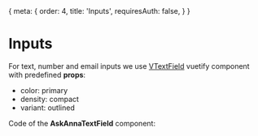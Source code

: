 <route>
{
  meta: {
    order: 4,
    title: 'Inputs',
    requiresAuth: false,
  }
}
</route>
<script setup>
import AskAnnaExample from '../../components/AskAnnaExample.vue'
import TheHighlight from '/src/components/highlight/TheHighlight.vue'
import AskAnnaTextField from '/src/components/AskAnna/AskAnnaTextField.vue?raw'
</script>

# Inputs

For text, number and email inputs we use [VTextField](https://vuetifyjs.com/en/components/text-fields/#text-fields) vuetify component with predefined **props**:
 - color: primary
 - density: compact
 - variant: outlined

<div class="not-prose  pb-10">
<span>Code of the <strong>AskAnnaTextField</strong> component:</span>
  <TheHighlight
      readonly
      :languageName="'js'"
      :value="AskAnnaTextField"
  />
</div>
  
<AskAnnaExample file="inputs/ExampleTextnput"  title="Input normal state"/>
<AskAnnaExample file="inputs/ExampleErrorTextnput"  title="Input with error"/>
<AskAnnaExample file="inputs/ExampleValueTextnput"  title="Input with init value"/>
<AskAnnaExample file="inputs/ExampleDisableTextnput"  title="Input disabled"/>

